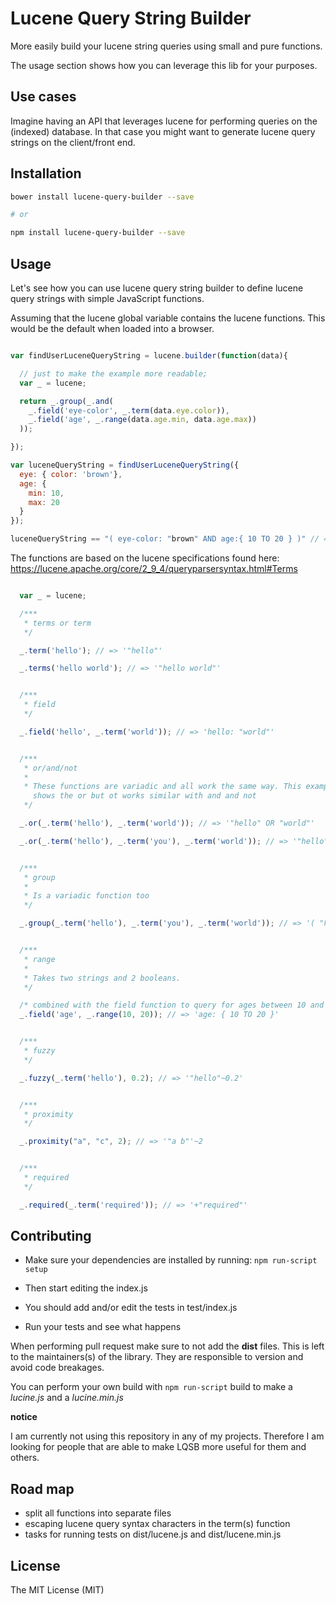 # Lucene Query String Builder

More easily build your lucene string queries using small and pure functions.

The usage section shows how you can leverage this lib for your purposes.

## Use cases

Imagine having an API that leverages lucene for performing queries on the
(indexed) database. In that case you might want to generate lucene query strings on
the client/front end.

## Installation

```bash
bower install lucene-query-builder --save

# or

npm install lucene-query-builder --save
```

## Usage

Let's see how you can use lucene query string builder to define lucene query
strings with simple JavaScript functions.

Assuming that the lucene global variable contains the lucene functions. This
would be the default when loaded into a browser.

```JavaScript

var findUserLuceneQueryString = lucene.builder(function(data){

  // just to make the example more readable;
  var _ = lucene;

  return _.group(_.and(
    _.field('eye-color', _.term(data.eye.color)),
    _.field('age', _.range(data.age.min, data.age.max))
  ));

});

var luceneQueryString = findUserLuceneQueryString({
  eye: { color: 'brown'},
  age: {
    min: 10,
    max: 20
  }
});

luceneQueryString == "( eye-color: "brown" AND age:{ 10 TO 20 } )" // => true

```
The functions  are based on the lucene specifications found here:
https://lucene.apache.org/core/2_9_4/queryparsersyntax.html#Terms

```JavaScript

  var _ = lucene;

  /***
   * terms or term
   */

  _.term('hello'); // => '"hello"'

  _.terms('hello world'); // => '"hello world"'


  /***
   * field
   */

  _.field('hello', _.term('world')); // => 'hello: "world"'


  /***
   * or/and/not
   *
   * These functions are variadic and all work the same way. This example only
     shows the or but ot works similar with and and not
   */

  _.or(_.term('hello'), _.term('world')); // => '"hello" OR "world"'

  _.or(_.term('hello'), _.term('you'), _.term('world')); // => '"hello" OR "you" OR "world"'


  /***
   * group
   *
   * Is a variadic function too
   */

  _.group(_.term('hello'), _.term('you'), _.term('world')); // => '( "hello" "you" "world" )'


  /***
   * range
   *
   * Takes two strings and 2 booleans.
   */

  /* combined with the field function to query for ages between 10 and 20 */
  _.field('age', _.range(10, 20)); // => 'age: { 10 TO 20 }'


  /***
   * fuzzy
   */

  _.fuzzy(_.term('hello'), 0.2); // => '"hello"~0.2'


  /***
   * proximity
   */

  _.proximity("a", "c", 2); // => '"a b"'~2


  /***
   * required
   */

  _.required(_.term('required')); // => '+"required"'

```

## Contributing

- Make sure your dependencies are installed by running: `npm run-script setup`

- Then start editing the index.js

- You should add and/or edit the tests in test/index.js

- Run your tests and see what happens

When performing pull request make sure to not add the **dist** files. This is left
to the maintainers(s) of the library. They are responsible to version and avoid
code breakages.

You can perform your own build with `npm run-script` build to make a *lucine.js* and
a *lucine.min.js*

**notice**

I am currently not using this repository in any of my projects. Therefore I am looking
for people that are able to make LQSB more useful for them and others.

## Road map

- split all functions into separate files
- escaping lucene query syntax characters in the term(s) function
- tasks for running tests on dist/lucene.js and dist/lucene.min.js

## License

The MIT License (MIT)
